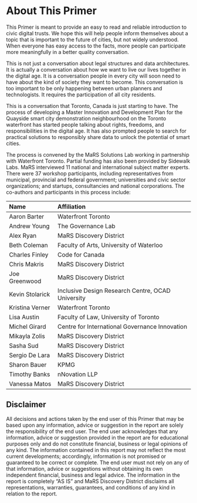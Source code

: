 # About This Primer

This Primer is meant to provide an easy to read and reliable introduction to civic digital trusts. We hope this will help people inform themselves about a topic that is important to the future of cities, but not widely understood. When everyone has easy access to the facts, more people can participate more meaningfully in a better quality conversation. 

This is not just a conversation about legal structures and data architectures. It is actually a conversation about how we want to live our lives together in the digital age. It is a conversation people in every city will soon need to have about the kind of society they want to become. This conversation is too important to be only happening between urban planners and technologists. It requires the participation of all city residents.

This is a conversation that Toronto, Canada is just starting to have. The process of developing a Master Innovation and Development Plan for the Quayside smart city demonstration neighbourhood on the Toronto waterfront has started people talking about rights, freedoms, and responsibilities in the digital age. It has also prompted people to search for practical solutions to responsibly share data to unlock the potential of smart cities. 

The process is convened by the MaRS Solutions Lab working in partnership with Waterfront Toronto. Partial funding has also been provided by Sidewalk Labs. MaRS interviewed 11 national and international subject matter experts. There were 37 workshop participants, including representatives from municipal, provincial and federal government; universities and civic sector organizations; and startups, consultancies and national corporations. The co-authors and participants in this process include:

| Name | Affiliation |
| :--- | :--- |
| Aaron Barter | Waterfront Toronto |
| Andrew Young | The Governance Lab |
| Alex Ryan | MaRS Discovery District |
| Beth Coleman | Faculty of Arts, University of Waterloo |
| Charles Finley | Code for Canada |
| Chris Makris | MaRS Discovery District |
| Joe Greenwood | MaRS Discovery District |
| Kevin Stolarick | Inclusive Design Research Centre, OCAD University |
| Kristina Verner | Waterfront Toronto |
| Lisa Austin | Faculty of Law, University of Toronto |
| Michel Girard | Centre for International Governance Innovation |
| Mikayla Zolis | MaRS Discovery District |
| Sasha Sud | MaRS Discovery District |
| Sergio De Lara | MaRS Discovery District |
| Sharon Bauer | KPMG |
| Timothy Banks | nNovation LLP |
| Vanessa Matos | MaRS Discovery District |

## **Disclaimer**

All decisions and actions taken by the end user of this Primer that may be based upon any information, advice or suggestion in the report are solely the responsibility of the end user. The end user acknowledges that any information, advice or suggestion provided in the report are for educational purposes only and do not constitute financial, business or legal opinions of any kind. The information contained in this report may not reflect the most current developments; accordingly, information is not promised or guaranteed to be correct or complete.  The end user must not rely on any of that information, advice or suggestions without obtaining its own independent financial, business and legal advice. The information in the report is completely “AS IS” and MaRS Discovery District disclaims all representations, warranties, guarantees, and conditions of any kind in relation to the report. 

